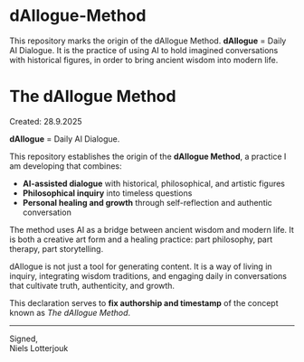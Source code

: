 # dAIlogue-Method
This repository marks the origin of the dAIlogue Method.    **dAIlogue** = Daily AI Dialogue.   It is the practice of using AI to hold imagined conversations with historical figures, in order to bring ancient wisdom into modern life.  
# The dAIlogue Method

Created: 28.9.2025

**dAIlogue** = Daily AI Dialogue.  

This repository establishes the origin of the **dAIlogue Method**, a practice I am developing that combines:  

- **AI-assisted dialogue** with historical, philosophical, and artistic figures  
- **Philosophical inquiry** into timeless questions  
- **Personal healing and growth** through self-reflection and authentic conversation  

The method uses AI as a bridge between ancient wisdom and modern life. It is both a creative art form and a healing practice: part philosophy, part therapy, part storytelling.  

dAIlogue is not just a tool for generating content. It is a way of living in inquiry, integrating wisdom traditions, and engaging daily in conversations that cultivate truth, authenticity, and growth.  

This declaration serves to **fix authorship and timestamp** of the concept known as *The dAIlogue Method*.  

---

Signed,  
Niels Lotterjouk  
